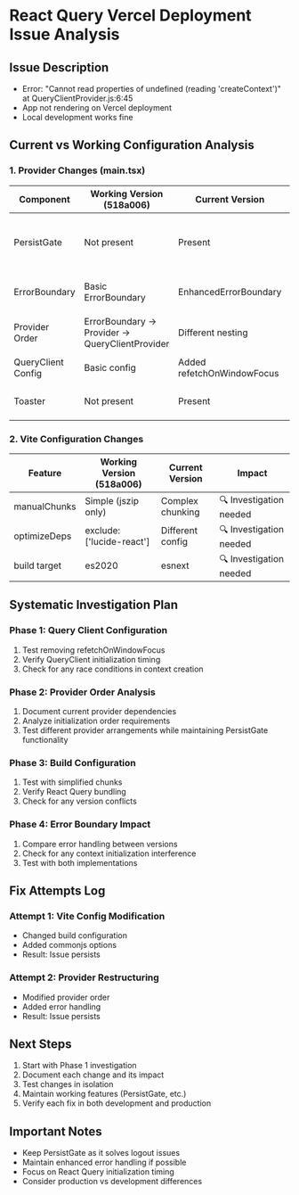 # React Query Vercel Deployment Issue Analysis

## Issue Description
- Error: "Cannot read properties of undefined (reading 'createContext')" at QueryClientProvider.js:6:45
- App not rendering on Vercel deployment
- Local development works fine

## Current vs Working Configuration Analysis

### 1. Provider Changes (main.tsx)
| Component | Working Version (518a006) | Current Version | Impact |
|-----------|-------------------------|-----------------|---------|
| PersistGate | Not present | Present | ✅ Positive: Solved logout issues on refresh |
| ErrorBoundary | Basic ErrorBoundary | EnhancedErrorBoundary | 🔍 Investigation needed |
| Provider Order | ErrorBoundary -> Provider -> QueryClientProvider | Different nesting | 🔍 Investigation needed |
| QueryClient Config | Basic config | Added refetchOnWindowFocus | 🔍 Potential issue |
| Toaster | Not present | Present | ✅ Safe: UI-only component |

### 2. Vite Configuration Changes
| Feature | Working Version (518a006) | Current Version | Impact |
|---------|-------------------------|-----------------|---------|
| manualChunks | Simple (jszip only) | Complex chunking | 🔍 Investigation needed |
| optimizeDeps | exclude: ['lucide-react'] | Different config | 🔍 Investigation needed |
| build target | es2020 | esnext | 🔍 Investigation needed |

## Systematic Investigation Plan

### Phase 1: Query Client Configuration
1. Test removing refetchOnWindowFocus
2. Verify QueryClient initialization timing
3. Check for any race conditions in context creation

### Phase 2: Provider Order Analysis
1. Document current provider dependencies
2. Analyze initialization order requirements
3. Test different provider arrangements while maintaining PersistGate functionality

### Phase 3: Build Configuration
1. Test with simplified chunks
2. Verify React Query bundling
3. Check for any version conflicts

### Phase 4: Error Boundary Impact
1. Compare error handling between versions
2. Check for any context initialization interference
3. Test with both implementations

## Fix Attempts Log

### Attempt 1: Vite Config Modification
- Changed build configuration
- Added commonjs options
- Result: Issue persists

### Attempt 2: Provider Restructuring
- Modified provider order
- Added error handling
- Result: Issue persists

## Next Steps
1. Start with Phase 1 investigation
2. Document each change and its impact
3. Test changes in isolation
4. Maintain working features (PersistGate, etc.)
5. Verify each fix in both development and production

## Important Notes
- Keep PersistGate as it solves logout issues
- Maintain enhanced error handling if possible
- Focus on React Query initialization timing
- Consider production vs development differences